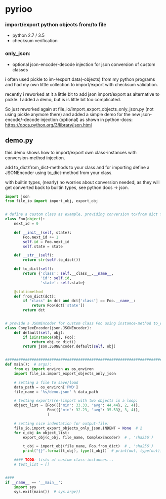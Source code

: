# pyrioo
### import/export python objects from/to file
- python 2.7 / 3.5
- checksum verification

### only_json:
- optional json-encode/-decode injection for json conversion of custom classes

i often used pickle to im-/export data(-objects) from my python programs and had my own little collection to
import/export with checksum validation.

recently i reworked at it a little bit to add json import/export as alternative to pickle.
I added a demo, but is is little bit too complicated.

So just reworked again at file_io/import_export_objects_only_json.py (not using pickle anymore there) and
added a simple demo for the new json-encode/-decode injection (optional) as shown in python-docs:
<https://docs.python.org/3/library/json.html>


## demo.py
this demo shows how to import/export own class-instances with
conversion-method injection.

add to_dict/from_dict-methods to your class and for importing
define a JSONEncoder using to_dict-method from your class.

with builtin types, (nearly) no worries about conversion needed,
as they will get converted back to builtin types,
see python docs -> json.

```python
import json
from file_io import import_obj, export_obj


# define a custom class as example, providing conversion to/from dict for json-i/o:
class Foo(object):
    next_id = 0

    def __init__(self, state):
        Foo.next_id += 1
        self.id = Foo.next_id
        self.state = state

    def __str__(self):
        return str(self.to_dict())

    def to_dict(self):
        return {'class': self.__class__.__name__,
                'id': self.id,
                'state': self.state}

    @staticmethod
    def from_dict(dct):
        if "class" in dct and dct['class'] == Foo.__name__:
            return Foo(dct['state'])
        return dct


# provide a JSONEncoder for custom class Foo using instance-method to_dict():
class ComplexEncoder(json.JSONEncoder):
    def default(self, obj):
        if isinstance(obj, Foo):
            return obj.to_dict()
        return json.JSONEncoder.default(self, obj)


#######################################################################################################################
def main():  # args):
    from os import environ as os_environ
    import file_io.import_export_objects_only_json

    # setting a file to save/load
    data_path = os_environ['PWD']
    file_name = '%s/demo.json' % data_path

    # testing export/(re-)import with two objects in a loop:
    object_list = [Foo(({"min": 33.33, "avg": 44.44}, 2, 4)),
                   Foo(({"min": 32.23, "avg": 35.53}, 3, 4)),
                   ]

    # setting nice indentation for output-file:
    file_io.import_export_objects_only_json.INDENT = None  # 2
    for c_obj in object_list:
        export_obj(c_obj, file_name, ComplexEncoder)  # , 'sha256')

        t_obj = import_obj(file_name, Foo.from_dict)  # , 'sha256')
        print("{}".format(t_obj), type(t_obj))  # print(out, type(out))

    #### TODO: lists of custom class-instances...
    # test_list = []


####
if __name__ == '__main__':
    import sys
    sys.exit(main())  # sys.argv))
```